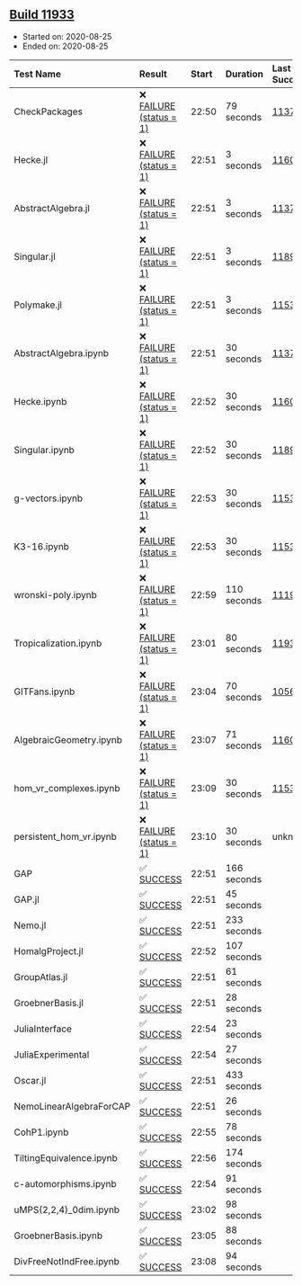 ## [Build 11933](https://oscarci.mathematik.uni-kl.de/job/oscar/11933/)

* Started on: 2020-08-25
* Ended on: 2020-08-25

| Test Name    | Result | Start | Duration | Last Success | First Failure |
|:-------------|:-------|:------|:---------|:-------------|:--------------|
| CheckPackages | ❌ [FAILURE (status = 1)](https://oscarci.mathematik.uni-kl.de/job/oscar/11933/artifact/logs/build-11933/CheckPackages.log) | 22:50 | 79 seconds | [11376](https://oscarci.mathematik.uni-kl.de/job/oscar/11376/) | [11377](https://oscarci.mathematik.uni-kl.de/job/oscar/11377/) |
| Hecke.jl | ❌ [FAILURE (status = 1)](https://oscarci.mathematik.uni-kl.de/job/oscar/11933/artifact/logs/build-11933/Hecke.jl.log) | 22:51 | 3 seconds | [11602](https://oscarci.mathematik.uni-kl.de/job/oscar/11602/) | [11603](https://oscarci.mathematik.uni-kl.de/job/oscar/11603/) |
| AbstractAlgebra.jl | ❌ [FAILURE (status = 1)](https://oscarci.mathematik.uni-kl.de/job/oscar/11933/artifact/logs/build-11933/AbstractAlgebra.jl.log) | 22:51 | 3 seconds | [11376](https://oscarci.mathematik.uni-kl.de/job/oscar/11376/) | [11377](https://oscarci.mathematik.uni-kl.de/job/oscar/11377/) |
| Singular.jl | ❌ [FAILURE (status = 1)](https://oscarci.mathematik.uni-kl.de/job/oscar/11933/artifact/logs/build-11933/Singular.jl.log) | 22:51 | 3 seconds | [11893](https://oscarci.mathematik.uni-kl.de/job/oscar/11893/) | [11894](https://oscarci.mathematik.uni-kl.de/job/oscar/11894/) |
| Polymake.jl | ❌ [FAILURE (status = 1)](https://oscarci.mathematik.uni-kl.de/job/oscar/11933/artifact/logs/build-11933/Polymake.jl.log) | 22:51 | 3 seconds | [11532](https://oscarci.mathematik.uni-kl.de/job/oscar/11532/) | [11533](https://oscarci.mathematik.uni-kl.de/job/oscar/11533/) |
| AbstractAlgebra.ipynb | ❌ [FAILURE (status = 1)](https://oscarci.mathematik.uni-kl.de/job/oscar/11933/artifact/logs/build-11933/AbstractAlgebra.ipynb.log) | 22:51 | 30 seconds | [11376](https://oscarci.mathematik.uni-kl.de/job/oscar/11376/) | [11377](https://oscarci.mathematik.uni-kl.de/job/oscar/11377/) |
| Hecke.ipynb | ❌ [FAILURE (status = 1)](https://oscarci.mathematik.uni-kl.de/job/oscar/11933/artifact/logs/build-11933/Hecke.ipynb.log) | 22:52 | 30 seconds | [11602](https://oscarci.mathematik.uni-kl.de/job/oscar/11602/) | [11603](https://oscarci.mathematik.uni-kl.de/job/oscar/11603/) |
| Singular.ipynb | ❌ [FAILURE (status = 1)](https://oscarci.mathematik.uni-kl.de/job/oscar/11933/artifact/logs/build-11933/Singular.ipynb.log) | 22:52 | 30 seconds | [11893](https://oscarci.mathematik.uni-kl.de/job/oscar/11893/) | [11894](https://oscarci.mathematik.uni-kl.de/job/oscar/11894/) |
| g-vectors.ipynb | ❌ [FAILURE (status = 1)](https://oscarci.mathematik.uni-kl.de/job/oscar/11933/artifact/logs/build-11933/g-vectors.ipynb.log) | 22:53 | 30 seconds | [11532](https://oscarci.mathematik.uni-kl.de/job/oscar/11532/) | [11533](https://oscarci.mathematik.uni-kl.de/job/oscar/11533/) |
| K3-16.ipynb | ❌ [FAILURE (status = 1)](https://oscarci.mathematik.uni-kl.de/job/oscar/11933/artifact/logs/build-11933/K3-16.ipynb.log) | 22:53 | 30 seconds | [11532](https://oscarci.mathematik.uni-kl.de/job/oscar/11532/) | [11533](https://oscarci.mathematik.uni-kl.de/job/oscar/11533/) |
| wronski-poly.ipynb | ❌ [FAILURE (status = 1)](https://oscarci.mathematik.uni-kl.de/job/oscar/11933/artifact/logs/build-11933/wronski-poly.ipynb.log) | 22:59 | 110 seconds | [11192](https://oscarci.mathematik.uni-kl.de/job/oscar/11192/) | [11193](https://oscarci.mathematik.uni-kl.de/job/oscar/11193/) |
| Tropicalization.ipynb | ❌ [FAILURE (status = 1)](https://oscarci.mathematik.uni-kl.de/job/oscar/11933/artifact/logs/build-11933/Tropicalization.ipynb.log) | 23:01 | 80 seconds | [11932](https://oscarci.mathematik.uni-kl.de/job/oscar/11932/) | [11933](https://oscarci.mathematik.uni-kl.de/job/oscar/11933/) |
| GITFans.ipynb | ❌ [FAILURE (status = 1)](https://oscarci.mathematik.uni-kl.de/job/oscar/11933/artifact/logs/build-11933/GITFans.ipynb.log) | 23:04 | 70 seconds | [10566](https://oscarci.mathematik.uni-kl.de/job/oscar/10566/) | [10567](https://oscarci.mathematik.uni-kl.de/job/oscar/10567/) |
| AlgebraicGeometry.ipynb | ❌ [FAILURE (status = 1)](https://oscarci.mathematik.uni-kl.de/job/oscar/11933/artifact/logs/build-11933/AlgebraicGeometry.ipynb.log) | 23:07 | 71 seconds | [11602](https://oscarci.mathematik.uni-kl.de/job/oscar/11602/) | [11603](https://oscarci.mathematik.uni-kl.de/job/oscar/11603/) |
| hom_vr_complexes.ipynb | ❌ [FAILURE (status = 1)](https://oscarci.mathematik.uni-kl.de/job/oscar/11933/artifact/logs/build-11933/hom_vr_complexes.ipynb.log) | 23:09 | 30 seconds | [11532](https://oscarci.mathematik.uni-kl.de/job/oscar/11532/) | [11533](https://oscarci.mathematik.uni-kl.de/job/oscar/11533/) |
| persistent_hom_vr.ipynb | ❌ [FAILURE (status = 1)](https://oscarci.mathematik.uni-kl.de/job/oscar/11933/artifact/logs/build-11933/persistent_hom_vr.ipynb.log) | 23:10 | 30 seconds | unknown | unknown |
| GAP | ✅ [SUCCESS](https://oscarci.mathematik.uni-kl.de/job/oscar/11933/artifact/logs/build-11933/GAP.log) | 22:51 | 166 seconds |  |  |
| GAP.jl | ✅ [SUCCESS](https://oscarci.mathematik.uni-kl.de/job/oscar/11933/artifact/logs/build-11933/GAP.jl.log) | 22:51 | 45 seconds |  |  |
| Nemo.jl | ✅ [SUCCESS](https://oscarci.mathematik.uni-kl.de/job/oscar/11933/artifact/logs/build-11933/Nemo.jl.log) | 22:51 | 233 seconds |  |  |
| HomalgProject.jl | ✅ [SUCCESS](https://oscarci.mathematik.uni-kl.de/job/oscar/11933/artifact/logs/build-11933/HomalgProject.jl.log) | 22:52 | 107 seconds |  |  |
| GroupAtlas.jl | ✅ [SUCCESS](https://oscarci.mathematik.uni-kl.de/job/oscar/11933/artifact/logs/build-11933/GroupAtlas.jl.log) | 22:51 | 61 seconds |  |  |
| GroebnerBasis.jl | ✅ [SUCCESS](https://oscarci.mathematik.uni-kl.de/job/oscar/11933/artifact/logs/build-11933/GroebnerBasis.jl.log) | 22:51 | 28 seconds |  |  |
| JuliaInterface | ✅ [SUCCESS](https://oscarci.mathematik.uni-kl.de/job/oscar/11933/artifact/logs/build-11933/JuliaInterface.log) | 22:54 | 23 seconds |  |  |
| JuliaExperimental | ✅ [SUCCESS](https://oscarci.mathematik.uni-kl.de/job/oscar/11933/artifact/logs/build-11933/JuliaExperimental.log) | 22:54 | 27 seconds |  |  |
| Oscar.jl | ✅ [SUCCESS](https://oscarci.mathematik.uni-kl.de/job/oscar/11933/artifact/logs/build-11933/Oscar.jl.log) | 22:51 | 433 seconds |  |  |
| NemoLinearAlgebraForCAP | ✅ [SUCCESS](https://oscarci.mathematik.uni-kl.de/job/oscar/11933/artifact/logs/build-11933/NemoLinearAlgebraForCAP.log) | 22:51 | 26 seconds |  |  |
| CohP1.ipynb | ✅ [SUCCESS](https://oscarci.mathematik.uni-kl.de/job/oscar/11933/artifact/logs/build-11933/CohP1.ipynb.log) | 22:55 | 78 seconds |  |  |
| TiltingEquivalence.ipynb | ✅ [SUCCESS](https://oscarci.mathematik.uni-kl.de/job/oscar/11933/artifact/logs/build-11933/TiltingEquivalence.ipynb.log) | 22:56 | 174 seconds |  |  |
| c-automorphisms.ipynb | ✅ [SUCCESS](https://oscarci.mathematik.uni-kl.de/job/oscar/11933/artifact/logs/build-11933/c-automorphisms.ipynb.log) | 22:54 | 91 seconds |  |  |
| uMPS(2,2,4)_0dim.ipynb | ✅ [SUCCESS](https://oscarci.mathematik.uni-kl.de/job/oscar/11933/artifact/logs/build-11933/uMPS-2-2-4-_0dim.ipynb.log) | 23:02 | 98 seconds |  |  |
| GroebnerBasis.ipynb | ✅ [SUCCESS](https://oscarci.mathematik.uni-kl.de/job/oscar/11933/artifact/logs/build-11933/GroebnerBasis.ipynb.log) | 23:05 | 88 seconds |  |  |
| DivFreeNotIndFree.ipynb | ✅ [SUCCESS](https://oscarci.mathematik.uni-kl.de/job/oscar/11933/artifact/logs/build-11933/DivFreeNotIndFree.ipynb.log) | 23:08 | 94 seconds |  |  |
